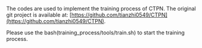 The codes are used to implement the training process of CTPN. 
The original git project is available at: [https://github.com/tianzhi0549/CTPN](https://github.com/tianzhi0549/CTPN).

Please use the bash(training_process/tools/train.sh) to start the training process.
